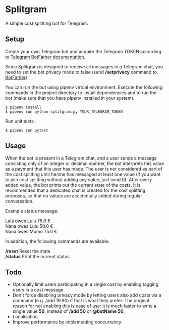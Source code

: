 # Splitgram

A simple cost splitting bot for Telegram.

## Setup

Create your own Telegram bot and acquire the Telegram TOKEN according to [Telegram BotFather documentation](https://core.telegram.org/bots#6-botfather).

Since Splitgram is designed to receive all messages in a Telegram chat, you need to set the bot privacy mode to false (send **/setprivacy** command to [BotFather](https://t.me/botfather))

You can run the bot using pipenv virtual environment. Execute the following commands in the project directory to install dependencies and to run the bot (make sure that you have pipenv installed in your system).

```
$ pipenv install
$ pipenv run python splitgram.py YOUR_TELEGRAM_TOKEN
```

Run unit tests:
```
$ pipenv run pytest
```

## Usage

When the bot is present in a Telegram chat, and a user sends a message consisting only of an integer or decimal number, the bot interprets this value as a payment that this user has made. The user is not considered as part of the cost splitting until he/she has messaged at least one value (if you want to join cost splitting without adding any value, just send 0). After every added value, the bot prints out the current state of the costs. It is recommended that a dedicated chat is created for the cost splitting purposes, so that no values are accidentally added during regular conversation. 

Example status message:

Lala owes Lulu 75.0 €<br/>
Nana owes Lulu 50.0 €<br/>
Nana owes Momo 75.0 €

In addition, the following commands are available:

**/reset** Reset the state<br/>
**/status** Print the current status

## Todo

- Optionally limit users participating in a single cost by enabling tagging users in a cost message.
- Don't force disabling privacy mode by letting users also add costs via a command (e.g. /add 19.90) if that is what they prefer. The original reason for not enabling this is ease of use: it is much faster to write a single value **50**, instead of **/add 50** or **@botName 50**.
- Localisation
- Improve performance by implementing concurrency.

